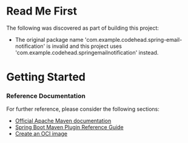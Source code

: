 # Read Me First
The following was discovered as part of building this project:

* The original package name 'com.example.codehead.spring-email-notification' is invalid and this project uses 'com.example.codehead.springemailnotification' instead.

# Getting Started

### Reference Documentation
For further reference, please consider the following sections:

* [Official Apache Maven documentation](https://maven.apache.org/guides/index.html)
* [Spring Boot Maven Plugin Reference Guide](https://docs.spring.io/spring-boot/docs/3.1.0/maven-plugin/reference/html/)
* [Create an OCI image](https://docs.spring.io/spring-boot/docs/3.1.0/maven-plugin/reference/html/#build-image)

